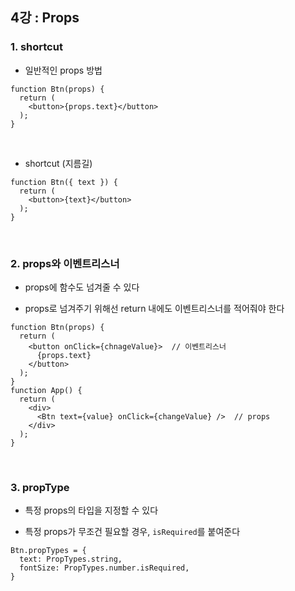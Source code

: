 ## 4강 : Props
### 1. shortcut   
* 일반적인 props 방법   
```
function Btn(props) {
  return (
    <button>{props.text}</button>
  );
}
```

<br>

* shortcut (지름길)   
```
function Btn({ text }) {
  return (
    <button>{text}</button>
  );
}
```

<br>

### 2. props와 이벤트리스너
* props에 함수도 넘겨줄 수 있다
   
* props로 넘겨주기 위해선 return 내에도 이벤트리스너를 적어줘야 한다
```
function Btn(props) {
  return (
    <button onClick={chnageValue}>  // 이벤트리스너
      {props.text}
    </button>
  );
}
function App() {
  return (
    <div>
      <Btn text={value} onClick={changeValue} />  // props
    </div>
  );
}
```

<br>

### 3. propType   
* 특정 props의 타입을 지정할 수 있다   

* 특정 props가 무조건 필요할 경우, ```isRequired```를 붙여준다   
```
Btn.propTypes = {
  text: PropTypes.string,
  fontSize: PropTypes.number.isRequired,
}
```
